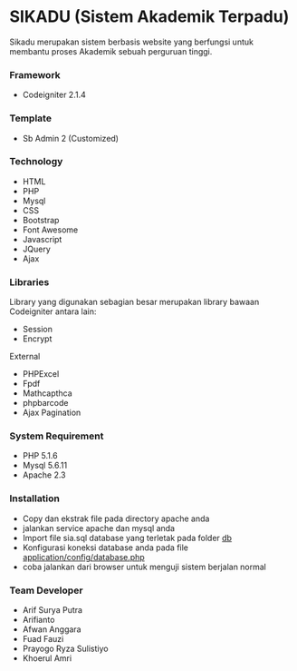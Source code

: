 # SIKADU (Sistem Akademik Terpadu)

Sikadu merupakan sistem berbasis website yang berfungsi untuk membantu proses Akademik sebuah perguruan tinggi.

### Framework
 - Codeigniter 2.1.4

### Template
 - Sb Admin 2 (Customized)
 
### Technology
 - HTML
 - PHP
 - Mysql
 - CSS
 - Bootstrap
 - Font Awesome
 - Javascript
 - JQuery
 - Ajax
 
### Libraries
Library yang digunakan sebagian besar merupakan library bawaan Codeigniter antara lain:
 - Session
 - Encrypt
 
External
 - PHPExcel
 - Fpdf
 - Mathcapthca
 - phpbarcode
 - Ajax Pagination
 
### System Requirement
 - PHP 5.1.6 
 - Mysql 5.6.11
 - Apache 2.3
 
### Installation
 - Copy dan ekstrak file pada directory apache anda
 - jalankan service apache dan mysql anda
 - Import file sia.sql database yang terletak pada folder [db](https://github.com/kuliahjogja/sikadu/tree/branches/db)
 - Konfigurasi koneksi database anda pada file [application/config/database.php](https://github.com/kuliahjogja/sikadu/blob/branches/application/config/database.php)
 - coba jalankan dari browser untuk menguji sistem berjalan normal
 
### Team Developer
 - Arif Surya Putra
 - Arifianto
 - Afwan Anggara
 - Fuad Fauzi
 - Prayogo Ryza Sulistiyo 
 - Khoerul Amri 
 

